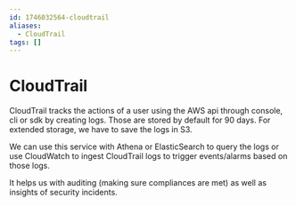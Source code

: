 ```yaml
---
id: 1746032564-cloudtrail
aliases:
  - CloudTrail
tags: []
---
```


# CloudTrail

CloudTrail tracks the actions of a user using the AWS api through console, cli or sdk by creating logs. Those are stored by default for 90 days. For extended storage, we have to save the logs in S3.

We can use this service with Athena or ElasticSearch to query the logs or use CloudWatch to ingest CloudTrail logs to trigger events/alarms based on those logs.

It helps us with auditing (making sure compliances are met) as well as insights of security incidents.


